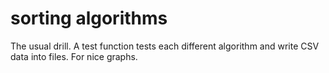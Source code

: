 # sorting algorithms

The usual drill. A test function tests each different algorithm and write CSV data into files. For nice graphs.
